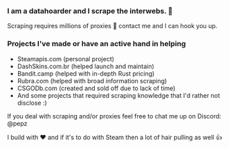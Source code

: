 ### I am a datahoarder and I scrape the interwebs. 🐙
Scraping requires millions of proxies 🤔 contact me and I can hook you up.

### Projects I've made or have an active hand in helping
- Steamapis.com (personal project)
- DashSkins.com.br (helped launch and maintain)
- Bandit.camp (helped with in-depth Rust pricing)
- Rubra.com (helped with broad information scraping)
- CSGODb.com (created and sold off due to lack of time)
- And some projects that required scraping knowledge that I'd rather not disclose :)

If you deal with scraping and/or proxies feel free to chat me up on Discord: @pepz

I build with ❤️ and if it's to do with Steam then a lot of hair pulling as well 👍
